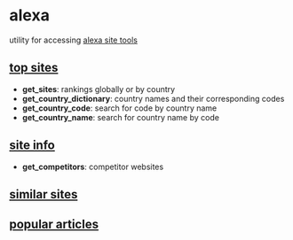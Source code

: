 # alexa
utility for accessing [alexa site tools](https://www.alexa.com/)

## [top sites](https://www.alexa.com/topsites)
* **get_sites**: rankings globally or by country
* **get_country_dictionary**: country names and their corresponding codes
* **get_country_code**: search for code by country name
* **get_country_name**: search for country name by code

## [site info](https://www.alexa.com/siteinfo)
* **get_competitors**: competitor websites

## [similar sites](https://www.alexa.com/find-similar-sites)

## [popular articles](https://www.alexa.com/popular-articles)
